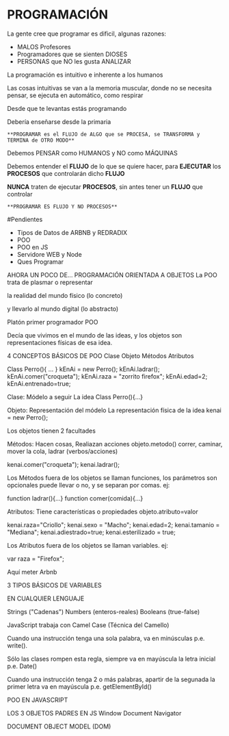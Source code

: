 # PROGRAMACIÓN

La gente cree que programar es dificil, algunas razones:

* MALOS Profesores
* Programadores que se sienten DIOSES
* PERSONAS que NO les gusta ANALIZAR

La programación es intuitivo e inherente a los humanos

Las cosas intuitivas se van a la memoria muscular, donde no se necesita pensar, se ejecuta en automático, como respirar

Desde que te levantas estás programando

Debería enseñarse desde la primaria

	**PROGRAMAR es el FLUJO de ALGO que se PROCESA, se TRANSFORMA y TERMINA de OTRO MODO**

Debemos PENSAR como HUMANOS y NO como MÁQUINAS

Debemos entender el **FLUJO** de lo que se quiere hacer, para **EJECUTAR** los **PROCESOS** que controlarán dicho **FLUJO**

**NUNCA** traten de ejecutar **PROCESOS**, sin antes tener un **FLUJO** que controlar

	**PROGRAMAR ES FLUJO Y NO PROCESOS**




#Pendientes
* Tipos de Datos de ARBNB y REDRADIX
* POO
* POO en JS
* Servidore WEB y Node
* Ques Programar





AHORA UN POCO DE...
PROGRAMACIÓN
ORIENTADA A OBJETOS
La POO trata de plasmar o representar

la realidad del mundo físico (lo concreto)

y llevarlo al mundo digital (lo abstracto)


Platón primer programador POO

Decía que vivimos en el mundo de las ideas, y los objetos son representaciones físicas de esa idea.

4 CONCEPTOS BÁSICOS DE POO
Clase
Objeto
Métodos
Atributos


Class Perro(){ ... }
kEnAi = new Perro();
kEnAi.ladrar(); kEnAi.comer("croqueta");
kEnAi.raza = "zorrito firefox"; kEnAi.edad=2; kEnAi.entrenado=true;


Clase: Módelo a seguir
La idea
Class Perro(){...}

Objeto: Representación del módelo
La representación física de la idea
kenai = new Perro();


Los objetos tienen 2 facultades


Métodos: Hacen cosas, Realiazan acciones
objeto.metodo()
correr, caminar, mover la cola, ladrar (verbos/acciones)

kenai.comer("croqueta"); kenai.ladrar();


Los Métodos fuera de los objetos se llaman funciones, los parámetros son opcionales puede llevar o no, y se separan por comas. ej: 

function ladrar(){...} 
function comer(comida){...}

Atributos: Tiene características o propiedades
objeto.atributo=valor

kenai.raza="Criollo"; kenai.sexo = "Macho"; kenai.edad=2; kenai.tamanio = "Mediana"; kenai.adiestrado=true; kenai.esterilizado = true;


Los Atributos fuera de los objetos se llaman variables. ej:

var raza = "Firefox";



Aquí meter Arbnb

3 TIPOS BÁSICOS DE VARIABLES

EN CUALQUIER LENGUAJE

Strings ("Cadenas")
Numbers (enteros-reales)
Booleans (true-false)


JavaScript trabaja con Camel Case
(Técnica del Camello)

Cuando una instrucción tenga una sola palabra, va en minúsculas p.e. write().


Sólo las clases rompen esta regla, siempre va en mayúscula la letra inicial p.e. Date()


Cuando una instrucción tenga 2 o más palabras, apartir de la segunada la primer letra va en mayúscula p.e. getElementById()


POO EN JAVASCRIPT

LOS 3 OBJETOS PADRES EN JS
Window
Document
Navigator
 

DOCUMENT OBJECT MODEL (DOM)